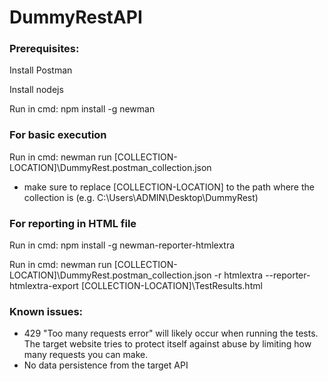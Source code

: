 # DummyRestAPI

### Prerequisites:
Install Postman

Install nodejs

Run in cmd: npm install -g newman

### For basic execution
Run in cmd: newman run [COLLECTION-LOCATION]\DummyRest.postman_collection.json

* make sure to replace [COLLECTION-LOCATION] to the path where the collection is (e.g. C:\Users\ADMIN\Desktop\DummyRest)

### For reporting in HTML file
Run in cmd: npm install -g newman-reporter-htmlextra

Run in cmd: newman run [COLLECTION-LOCATION]\DummyRest.postman_collection.json -r htmlextra --reporter-htmlextra-export [COLLECTION-LOCATION]\TestResults.html

### Known issues:
- 429 "Too many requests error" will likely occur when running the tests. The target website tries to protect itself against abuse by limiting how many requests you can make.
- No data persistence from the target API
